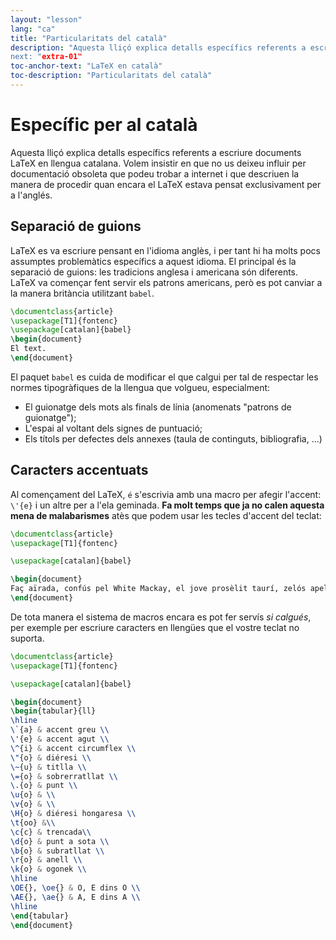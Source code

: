 ```yaml
---
layout: "lesson"
lang: "ca"
title: "Particularitats del català"
description: "Aquesta lliçó explica detalls específics referents a escriure documents LaTeX en català. Ens referim a la separació de guions i els accents.
next: "extra-01"
toc-anchor-text: "LaTeX en català"
toc-description: "Particularitats del català"
---
```


# Específic per al català

<span
  class="summary">Aquesta lliçó explica detalls específics referents a escriure documents LaTeX en llengua catalana.
Volem insistir en que no us deixeu influir per documentació obsoleta que podeu trobar a internet i que 
descriuen la manera de procedir quan encara el LaTeX estava pensat exclusivament per a l'anglés.</span>

## Separació de guions

LaTeX es va escriure pensant en l'idioma anglès, i per tant hi ha molts pocs assumptes problemàtics específics a aquest idioma. El principal és la separació de guions: les tradicions anglesa i americana són diferents. LaTeX va començar fent servir els patrons americans, però es pot canviar a la manera britància utilitzant `babel`.

```latex
\documentclass{article}
\usepackage[T1]{fontenc}
\usepackage[catalan]{babel}
\begin{document}
El text.
\end{document}
```
El paquet `babel` es cuida de modificar el que calgui per tal de respectar les normes tipogràfiques de la llengua que volgueu, especialment:
* El guionatge dels mots als finals de línia (anomenats "patrons de guionatge");
* L'espai al voltant dels signes de puntuació;
* Els títols per defectes dels annexes (taula de continguts, bibliografia, ...)


## Caracters accentuats

Al començament del LaTeX, `é` s'escrivia amb una macro per afegir l'accent: `\'{e}` i un altre per a l'ela geminada.
**Fa molt temps que ja no calen aquesta mena de  malabarismes** atès que podem usar les tecles d'accent del teclat:
```latex
\documentclass{article}
\usepackage[T1]{fontenc}

\usepackage[catalan]{babel}

\begin{document}
Faç aïrada, confús pel White Mackay, el jove prosèlit taurí, zelós apel·là i queixa asserí, grunyint d'aürt:``És burla a la història el vet!''.
\end{document}
```

De tota manera el sistema de macros encara es pot fer servís _si calgués_, per exemple per escriure caracters en llengües que el vostre teclat no suporta.
```latex
\documentclass{article}
\usepackage[T1]{fontenc}

\usepackage[catalan]{babel}

\begin{document}
\begin{tabular}{ll}
\hline
\`{a} & accent greu \\
\'{e} & accent agut \\
\^{i} & accent circumflex \\
\"{o} & diéresi \\
\~{u} & titlla \\
\={o} & sobrerratllat \\
\.{o} & punt \\
\u{o} & \\
\v{o} & \\
\H{o} & diéresi hongaresa \\
\t{oo} &\\
\c{c} & trencada\\
\d{o} & punt a sota \\
\b{o} & subratllat \\
\r{o} & anell \\
\k{o} & ogonek \\
\hline
\OE{}, \oe{} & O, E dins O \\
\AE{}, \ae{} & A, E dins A \\
\hline
\end{tabular}
\end{document}
``` 
